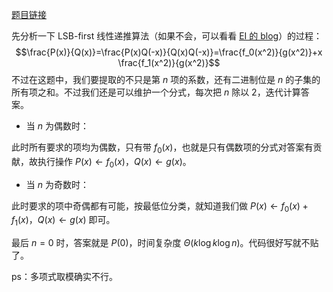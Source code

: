 [题目链接](https://www.luogu.com.cn/problem/AT_abc300_h)

先分析一下 LSB-first 线性递推算法（如果不会，可以看看 [EI 的 blog](https://www.luogu.com.cn/blog/EntropyIncreaser/solution-p4723)）的过程：
$$\frac{P(x)}{Q(x)}=\frac{P(x)Q(-x)}{Q(x)Q(-x)}=\frac{f_0(x^2)}{g(x^2)}+x \frac{f_1(x^2)}{g(x^2)}$$
不过在这题中，我们要提取的不只是第 $n$ 项的系数，还有二进制位是 $n$ 的子集的所有项之和。不过我们还是可以维护一个分式，每次把 $n$ 除以 $2$，迭代计算答案。

- 当 $n$ 为偶数时：

此时所有要求的项均为偶数，只有带 $f_0(x)$，也就是只有偶数项的分式对答案有贡献，故执行操作 $P(x) \leftarrow f_0(x)$，$Q(x) \leftarrow g(x)$。

- 当 $n$ 为奇数时：

此时要求的项中奇偶都有可能，按最低位分类，就知道我们做 $P(x) \leftarrow f_0(x)+f_1(x)$，$Q(x) \leftarrow g(x)$ 即可。

最后 $n=0$ 时，答案就是 $P(0)$，时间复杂度 $\Theta(k \log k \log n)$。代码很好写就不贴了。

ps：多项式取模确实不行。